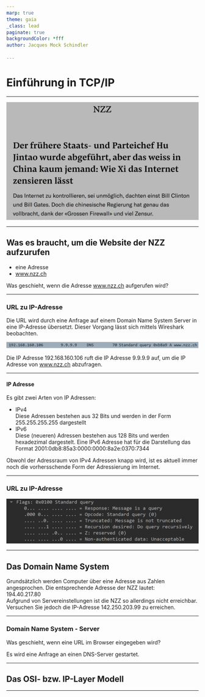 ```yaml
---
marp: true
theme: gaia
_class: lead
paginate: true
backgroundColor: *fff
author: Jacques Mock Schindler

---
```


<style>
    section { justify-content: start; }
</style>

# Einführung in TCP/IP

---

![NZZ vom 24. Oktober 22](../data/images/nzz_anriss.png)

---

## Was es braucht, um die Website der NZZ aufzurufen

- eine Adresse
- www.nzz.ch

Was geschieht, wenn die Adresse www.nzz.ch aufgerufen wird?

---

### URL zu IP-Adresse

Die URL wird durch eine Anfrage auf einem Domain Name System Server in
eine IP-Adresse übersetzt. Dieser Vorgang lässt sich mittels Wireshark
beobachten.

![Wireshark](../data/images/suche_nzz_zusammenfassung.png)

Die IP Adresse 192.168.160.106 ruft die IP Adresse 9.9.9.9 auf, um die
IP Adresse von www.nzz.ch abzufragen.

---

#### IP Adresse

Es gibt zwei Arten von IP Adressen:

- IPv4  
  Diese Adressen bestehen aus 32 Bits und werden in der Form
  255.255.255.255 dargestellt
- IPv6  
  Diese (neueren) Adressen bestehen aus 128 Bits und werden hexadezimal
  dargestelt. Eine IPv6 Adresse hat für die Darstellung das Format
  2001:0db8:85a3:0000:0000:8a2e:0370:7344
  
Obwohl der Adressraum von IPv4 Adressen knapp wird, ist es aktuell immer
noch die vorhersschende Form der Adressierung im Internet.

---

### URL zu IP-Adresse

![DNS-Header](../data/images/suche_nzz_inhalt.png)

---

## Das Domain Name System

Grundsätzlich werden Computer über eine Adresse aus Zahlen angesprochen.
Die entsprechende Adresse der NZZ lautet:  
194.40.217.80  
Aufgrund von Servereinstellungen ist die NZZ so allerdings nicht
erreichbar. Versuchen Sie jedoch die IP-Adresse 142.250.203.99 zu erreichen.

---

### Domain Name System - Server

Was geschieht, wenn eine URL im Browser eingegeben wird?

Es wird eine Anfrage an einen DNS-Server gestartet.
 

---

## Das OSI- bzw. IP-Layer Modell

---